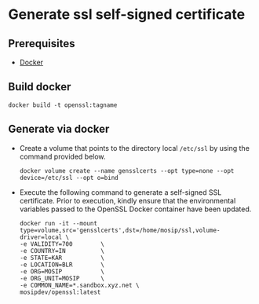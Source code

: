 # Generate ssl self-signed certificate

## Prerequisites
* [Docker](https://docs.docker.com/engine/install/)

## Build docker
```
docker build -t openssl:tagname
```

## Generate via docker
* Create a volume that points to the directory local `/etc/ssl` by using the command provided below.
  ```
  docker volume create --name gensslcerts --opt type=none --opt device=/etc/ssl --opt o=bind
  ```
* Execute the following command to generate a self-signed SSL certificate. 
  Prior to execution, kindly ensure that the environmental variables passed to the OpenSSL Docker container have been updated.
  ```
  docker run -it --mount type=volume,src='gensslcerts',dst=/home/mosip/ssl,volume-driver=local \
  -e VALIDITY=700        \
  -e COUNTRY=IN          \
  -e STATE=KAR           \
  -e LOCATION=BLR        \
  -e ORG=MOSIP           \
  -e ORG_UNIT=MOSIP      \
  -e COMMON_NAME=*.sandbox.xyz.net \
  mosipdev/openssl:latest 
  ```